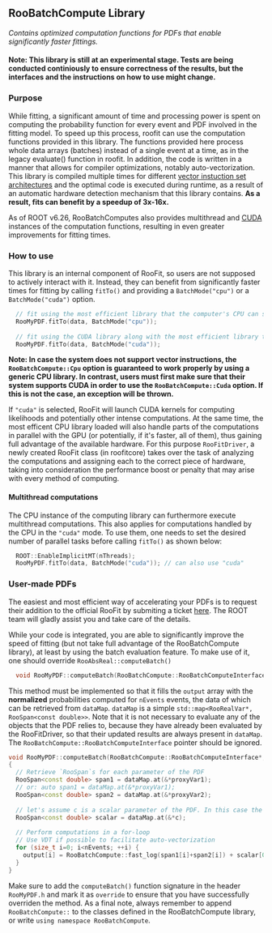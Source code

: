 ## RooBatchCompute Library
_Contains optimized computation functions for PDFs that enable significantly faster fittings._
#### Note: This library is still at an experimental stage. Tests are being conducted continiously to ensure correctness of the results, but the interfaces and the instructions on how to use might change.

### Purpose
While fitting, a significant amount of time and processing power is spent on computing the probability function for every event and PDF involved in the fitting model. To speed up this process, roofit can use the computation functions provided in this library. The functions provided here process whole data arrays (batches) instead of a single event at a time, as in the legacy evaluate() function in roofit. In addition, the code is written in a manner that allows for compiler optimizations, notably auto-vectorization. This library is compiled multiple times for different [vector instuction set architectures](https://en.wikipedia.org/wiki/SIMD) and the optimal code is executed during runtime, as a result of an automatic hardware detection mechanism that this library contains. **As a result, fits can benefit by a speedup of 3x-16x.**

As of ROOT v6.26, RooBatchComputes also provides multithread and [CUDA](https://en.wikipedia.org/wiki/CUDA) instances of the computation functions, resulting in even greater improvements for fitting times.

### How to use
This library is an internal component of RooFit, so users are not supposed to actively interact with it. Instead, they can benefit from significantly faster times for fitting by calling `fitTo()` and providing a `BatchMode("cpu")` or a `BatchMode("cuda")` option. 
```c++
  // fit using the most efficient library that the computer's CPU can support
  RooMyPDF.fitTo(data, BatchMode("cpu")); 
  
  // fit using the CUDA library along with the most efficient library that the computer's CPU can support
  RooMyPDF.fitTo(data, BatchMode("cuda")); 
```
**Note: In case the system does not support vector instructions, the `RooBatchCompute::Cpu` option is guaranteed to work properly by using a generic CPU library. In contrast, users must first make sure that their system supports CUDA in order to use the `RooBatchCompute::Cuda` option. If this is not the case, an exception will be thrown.**

If `"cuda"` is selected, RooFit will launch CUDA kernels for computing likelihoods and potentially other intense computations. At the same time, the most efficent CPU library loaded will also handle parts of the computations in parallel with the GPU (or potentially, if it's faster, all of them), thus gaining full advantage of the available hardware. For this purpose `RooFitDriver`, a newly created RooFit class (in roofitcore) takes over the task of analyzing the computations and assigning each to the correct piece of hardware, taking into consideration the performance boost or penalty that may arise with every method of computing.

#### Multithread computations
The CPU instance of the computing library can furthermore execute multithread computations. This also applies for computations handled by the CPU in the `"cuda"` mode. To use them, one needs to set the desired number of parallel tasks before calling `fitTo()` as shown below:
```c++
  ROOT::EnableImplicitMT(nThreads);
  RooMyPDF.fitTo(data, BatchMode("cuda")); // can also use "cuda"
```

### User-made PDFs
The easiest and most efficient way of accelerating your PDFs is to request their addition to the official RooFit by submiting a ticket [here](https://github.com/root-project/root/issues/new). The ROOT team will gladly assist you and take care of the details.

While your code is integrated, you are able to significantly improve the speed of fitting (but not take full advantage of the RooBatchCompute library), at least by using the batch evaluation feature.
To make use of it, one should override `RooAbsReal::computeBatch()`
```c++
  void RooMyPDF::computeBatch(RooBatchCompute::RooBatchComputeInterface*, double* output, size_t nEvents, RooBatchCompute::DataMap& dataMap) const
```
This method must be implemented so that it fills the `output` array with the **normalized** probabilities computed for `nEvents` events, the data of which can be retrieved from `dataMap`. `dataMap` is a simple `std::map<RooRealVar*, RooSpan<const double>>`. Note that it is not necessary to evaluate any of the objects that the PDF relies to, because they have already been evaluated by the RooFitDriver, so that their updated results are always present in `dataMap`. The `RooBatchCompute::RooBatchComputeInterface` pointer should be ignored.

```c++
void RooMyPDF::computeBatch(RooBatchCompute::RooBatchComputeInterface*, double* output, size_t nEvents, RooBatchCompute::DataMap& dataMap) const
{
  // Retrieve `RooSpan`s for each parameter of the PDF
  RooSpan<const double> span1 = dataMap.at(&*proxyVar1);
  // or: auto span1 = dataMap.at(&*proxyVar1);
  RooSpan<const double> span2 = dataMap.at(&*proxyVar2);
  
  // let's assume c is a scalar parameter of the PDF. In this case the dataMap contains a RooSpan with only one value.
  RooSpan<const double> scalar = dataMap.at(&*c);
  
  // Perform computations in a for-loop
  // Use VDT if possible to facilitate auto-vectorization
  for (size_t i=0; i<nEvents; ++i) {
    output[i] = RooBatchCompute::fast_log(span1[i]+span2[i]) + scalar[0]; //scalar is a RooSpan of length 1
  }
}
```
Make sure to add the `computeBatch()` function signature in the header `RooMyPDF.h` and mark it as `override` to ensure that you have successfully overriden the method. As a final note, always remember to append `RooBatchCompute::` to the classes defined in the RooBatchCompute library, or write `using namespace RooBatchCompute`.
